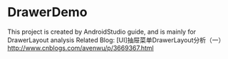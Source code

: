 DrawerDemo
==========

This project is created by AndroidStudio guide, and is mainly for DrawerLayout analysis
Related Blog:
[UI]抽屉菜单DrawerLayout分析（一）<http://www.cnblogs.com/avenwu/p/3669367.html>

